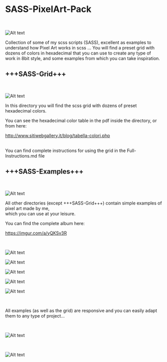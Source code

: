 # SASS-PixelArt-Pack
</BR>

![Alt text](https://i.imgur.com/w4Tv3NV.jpg "SASS-PixelArt-Pack-by-Jonny-Banana")

Collection of some of my scss scripts (SASS), excellent as examples to understand how Pixel Art works in scss ... You will find a preset grid with dozens of colors in hexadecimal that you can use to create any type of work in 8bit style, and some examples from which you can take inspiration.


<h2>+++SASS-Grid+++</h2>
</BR>

![Alt text](https://i.imgur.com/6mqcKHD.jpg "SASS-PixelArt-Pack-by-Jonny-Banana")


In this directory you will find the scss grid with dozens of preset hexadecimal colors.
</BR>

You can see the hexadecimal color table in the pdf inside the directory, or from here:

http://www.sitiwebgallery.it/blog/tabella-colori.php

</BR>
You can find complete instructions for using the grid in the Full-Instructions.md file

<h2>+++SASS-Examples+++</h2>
</BR>

![Alt text](https://i.imgur.com/gcWRJI2.jpg "SASS-PixelArt-Pack-by-Jonny-Banana")

All other directories (except +++SASS-Grid+++) contain simple examples of pixel art made by me, </BR>
which you can use at your leisure.

You can find the complete album here:

https://imgur.com/a/yQKSv3R

</BR>

![Alt text](https://i.imgur.com/7cOpFuN.jpg "SASS-PixelArt-Pack-by-Jonny-Banana")

![Alt text](https://i.imgur.com/HJFzccT.jpg "SASS-PixelArt-Pack-by-Jonny-Banana")

![Alt text](https://i.imgur.com/jMnIKNQ.jpg "SASS-PixelArt-Pack-by-Jonny-Banana")

![Alt text](https://i.imgur.com/4CWlPkb.jpg "SASS-PixelArt-Pack-by-Jonny-Banana")

![Alt text](https://i.imgur.com/AGpVWkh.jpg "SASS-PixelArt-Pack-by-Jonny-Banana")

</BR>

All examples (as well as the grid) are responsive and you can easily adapt them to any type of project...


</BR>

![Alt text](https://i.imgur.com/JJKFJov.jpg "SASS-PixelArt-Pack-by-Jonny-Banana")


</BR>

![Alt text](https://i.imgur.com/6scC8CM.jpg "SASS-PixelArt-Pack-by-Jonny-Banana")

</BR>











